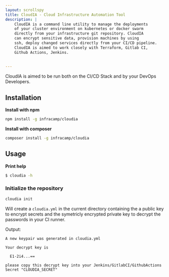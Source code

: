 ```yaml
---
layout: scrollspy
title: CloudIA - Cloud Infrastructure Automation Tool
description: |
    CloudIA is a command line utility to manage the deployments
    of your cluster environment on kubernetes or docker swarm
    directly from your infrastructure git repository. CloudIA
    can encrypt sensitive data, provision machines by using
    ssh, deploy changed services directly from your CI/CD pipeline.
    CloudIA is aimed to work closely with Terraform, Gitlab CI,
    Github Actions, Jenkins.
  
    
---
```


CloudIA is aimed to be run both on the CI/CD Stack and by
your DevOps Developers.

## Installation

**Install with npm**

```bash
npm install -g infracamp/cloudia
```

**Install with composer**

```bash
composer install -g infracamp/cloudia
```

## Usage

**Print help**
```bash
$ cloudia -h
```

### Initialize the repository

```bash
cloudia init
```

Will create a `cloudia.yml` in the current directory containing the
a public key to encrypt secrets and the symetricly encrypted private key
to decrypt the passwords in your CI runner.

Output:

```
A new keypair was generated in cloudia.yml

Your decrypt key is

  E1-2i4...==

please copy this decrypt key into your Jenkins/GitlabCI/GithubActions
Secret "CLOUDIA_SECRET"
```